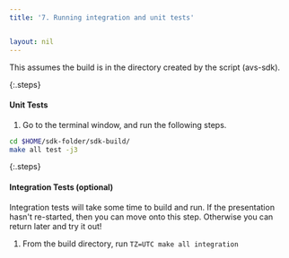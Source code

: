 ```yaml
---
title: '7. Running integration and unit tests'


layout: nil
---
```

This assumes the build is in the directory created by the script (avs-sdk).

{:.steps}

#### Unit Tests

1. Go to the terminal window, and run the following steps.

```sh
cd $HOME/sdk-folder/sdk-build/
make all test -j3
```

{:.steps}
#### Integration Tests (optional)

Integration tests will take some time to build and run. If the presentation hasn't re-started, then you can move onto this step. Otherwise you can return later and try it out!

1. From the build directory, run 
`TZ=UTC make all integration`
